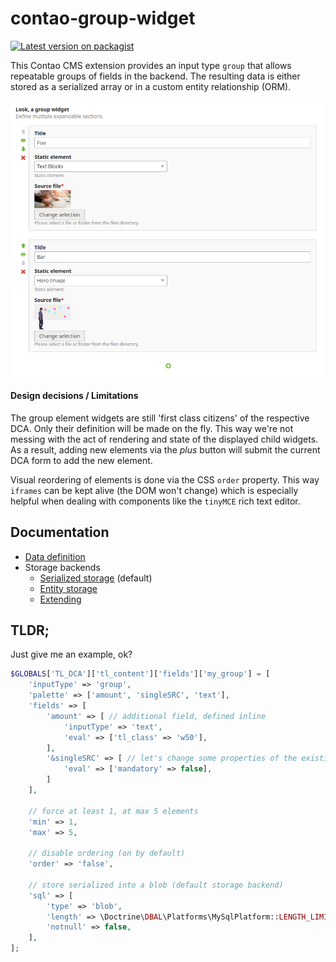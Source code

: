 # contao-group-widget

[![Latest version on packagist][icon-version]][packagist]

This Contao CMS extension provides an input type `group` that allows
repeatable groups of fields in the backend. The resulting data is either
stored as a serialized array or in a custom entity relationship (ORM).

![](docs/widget.png)

#### Design decisions / Limitations
The group element widgets are still 'first class citizens' of the respective 
DCA. Only their definition will be made on the fly. This way we're not messing 
with the act of rendering and state of the displayed child widgets. As a 
result, adding new elements via the *plus* button will submit the 
current DCA form to add the new element.

Visual reordering of elements is done via the CSS `order` property. This way
`iframes` can be kept alive (the DOM won't change) which is especially helpful
when dealing with components like the `tinyMCE` rich text editor.

## Documentation
* [Data definition](docs/data-definition.md)
* Storage backends
   - [Serialized storage](docs/storage/serialized-storage.md) (default)
   - [Entity storage](docs/storage/entity-storage.md)
   - [Extending](docs/storage/extending.md)


## TLDR;
Just give me an example, ok?

```php
$GLOBALS['TL_DCA']['tl_content']['fields']['my_group'] = [
    'inputType' => 'group',
    'palette' => ['amount', 'singleSRC', 'text'],   
    'fields' => [
        'amount' => [ // additional field, defined inline
            'inputType' => 'text',
            'eval' => ['tl_class' => 'w50'],
        ],
        '&singleSRC' => [ // let's change some properties of the existing field
            'eval' => ['mandatory' => false],
        ]   
    ],   
    
    // force at least 1, at max 5 elements
    'min' => 1,
    'max' => 5,
    
    // disable ordering (on by default)
    'order' => 'false',
    
    // store serialized into a blob (default storage backend)
    'sql' => [
        'type' => 'blob',
        'length' => \Doctrine\DBAL\Platforms\MySqlPlatform::LENGTH_LIMIT_BLOB,
        'notnull' => false,
    ],
];
```


[icon-version]: https://img.shields.io/packagist/v/mvo/contao-group-widget.svg?style=flat-square
[packagist]: https://packagist.org/packages/mvo/contao-group-widget

